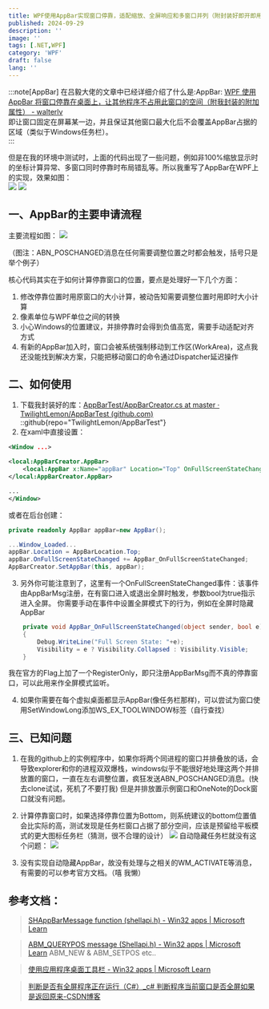 ```yaml
---
title: WPF使用AppBar实现窗口停靠，适配缩放、全屏响应和多窗口并列（附封装好即开即用的附加属性）
published: 2024-09-29
description: ''
image: ''
tags: [.NET,WPF]
category: 'WPF'
draft: false 
lang: ''
---
```

:::note[AppBar]
在吕毅大佬的文章中已经详细介绍了什么是:AppBar: [WPF 使用 AppBar 将窗口停靠在桌面上，让其他程序不占用此窗口的空间（附我封装的附加属性） - walterlv](https://blog.walterlv.com/post/dock-window-into-windows-desktop.html)   
即让窗口固定在屏幕某一边，并且保证其他窗口最大化后不会覆盖AppBar占据的区域（类似于Windows任务栏）。  
:::

但是在我的环境中测试时，上面的代码出现了一些问题，例如非100%缩放显示时的坐标计算异常、多窗口同时停靠时布局错乱等。所以我重写了AppBar在WPF上的实现，效果如图：  
![](./images/20240718-1.png)
![](./images/20240718-2.png)
## 一、AppBar的主要申请流程
主要流程如图：
![](./images/20240718-3.png)

（图注：ABN_POSCHANGED消息在任何需要调整位置之时都会触发，括号只是举个例子）  

核心代码其实在于如何计算停靠窗口的位置，要点是处理好一下几个方面：  

1. 修改停靠位置时用原窗口的大小计算，被动告知需要调整位置时用即时大小计算
2. 像素单位与WPF单位之间的转换
3. 小心Windows的位置建议，并排停靠时会得到负值高宽，需要手动适配对齐方式
4. 有新的AppBar加入时，窗口会被系统强制移动到工作区(WorkArea)，这点我还没能找到解决方案，只能把移动窗口的命令通过Dispatcher延迟操作
 

## 二、如何使用
1. 下载我封装好的库：[AppBarTest/AppBarCreator.cs at master · TwilightLemon/AppBarTest (github.com)](https://github.com/TwilightLemon/AppBarTest/blob/master/AppBarCreator.cs)
::github{repo="TwilightLemon/AppBarTest"}
2.  在xaml中直接设置：

```xml
<Window ...>

<local:AppBarCreator.AppBar>
    <local:AppBar x:Name="appBar" Location="Top" OnFullScreenStateChanged="AppBar_OnFullScreenStateChanged"/>
</local:AppBarCreator.AppBar>

...
</Window>
```

或者在后台创建：
```csharp
private readonly AppBar appBar=new AppBar();

...Window_Loaded...
appBar.Location = AppBarLocation.Top;
appBar.OnFullScreenStateChanged += AppBar_OnFullScreenStateChanged;
AppBarCreator.SetAppBar(this, appBar);
```

3. 另外你可能注意到了，这里有一个OnFullScreenStateChanged事件：该事件由AppBarMsg注册，在有窗口进入或退出全屏时触发，参数bool为true指示进入全屏。
你需要手动在事件中设置全屏模式下的行为，例如在全屏时隐藏AppBar  
```csharp
    private void AppBar_OnFullScreenStateChanged(object sender, bool e)
    {
        Debug.WriteLine("Full Screen State: "+e);
        Visibility = e ? Visibility.Collapsed : Visibility.Visible;
    }
```
我在官方的Flag上加了一个RegisterOnly，即只注册AppBarMsg而不真的停靠窗口，可以此用来作全屏模式监听。  

4. 如果你需要在每个虚拟桌面都显示AppBar(像任务栏那样)，可以尝试为窗口使用SetWindowLong添加WS_EX_TOOLWINDOW标签（自行查找）  

## 三、已知问题
1. 在我的github上的实例程序中，如果你将两个同进程的窗口并排叠放的话，会导致explorer和你的进程双双爆栈，windows似乎不能很好地处理这两个并排放置的窗口，一直在左右调整位置，疯狂发送ABN_POSCHANGED消息。(快去clone试试，死机了不要打我) 但是并排放置示例窗口和OneNote的Dock窗口就没有问题。

2.  计算停靠窗口时，如果选择停靠位置为Bottom，则系统建议的bottom位置值会比实际的高，测试发现是任务栏窗口占据了部分空间，应该是预留给平板模式的更大图标任务栏（猜测，很不合理的设计）
![](./images/20240718-4.png)
 自动隐藏任务栏就没有这个问题：
![](./images/20240718-5.png)
3. 没有实现自动隐藏AppBar，故没有处理与之相关的WM_ACTIVATE等消息，有需要的可以参考官方文档。（嘻 我懒）

## 参考文档：

> [SHAppBarMessage function (shellapi.h) - Win32 apps | Microsoft Learn](https://learn.microsoft.com/en-us/windows/win32/api/shellapi/nf-shellapi-shappbarmessage)

> [ABM_QUERYPOS message (Shellapi.h) - Win32 apps | Microsoft Learn](https://learn.microsoft.com/en-us/windows/win32/shell/abm-querypos) ABM_NEW & ABM_SETPOS etc..

> [使用应用程序桌面工具栏 - Win32 apps | Microsoft Learn](https://learn.microsoft.com/zh-cn/windows/win32/shell/application-desktop-toolbars)

> [判断是否有全屏程序正在运行（C#）_c# 判断程序当前窗口是否全屏如果是返回原来-CSDN博客](https://blog.csdn.net/jingzhongrong/article/details/5385951) 
